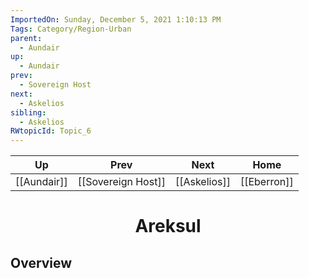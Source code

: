 ```yaml
---
ImportedOn: Sunday, December 5, 2021 1:10:13 PM
Tags: Category/Region-Urban
parent:
  - Aundair
up:
  - Aundair
prev:
  - Sovereign Host
next:
  - Askelios
sibling:
  - Askelios
RWtopicId: Topic_6
---
```


| Up | Prev | Next | Home |
|----|------|------|------|
| [[Aundair]] | [[Sovereign Host]] | [[Askelios]] | [[Eberron]] |

# <center>Areksul</center>

## Overview
